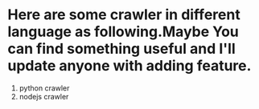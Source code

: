 Here are some crawler in different language as following.Maybe You can find something useful and I'll update anyone with adding feature.
=======================================================================================================================================
1. python crawler
2. nodejs crawler
